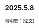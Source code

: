 
## 2025.5.8

 

蒋明忠：[[论文]](./hhh/持续学习-VLmodel-TPAMI2025Learning%20without%20Forgetting%20for.pdf)


